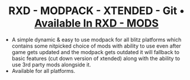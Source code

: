 <h1 align="center">RXD - MODPACK - XTENDED - Git • <a href="https://rxd-mods.xyz/rxd-modpack-xtended" target="_blank">Available In RXD - MODS</a></h1>

* A simple dynamic & easy to use modpack for all blitz platforms which contains some nitpicked choice of mods with ability to use even after game gets updated and the modpack gets outdated it will fallback to basic features (cut down version of xtended) along with the ability to use 3rd party mods alongside it.
* Available for all platforms.
